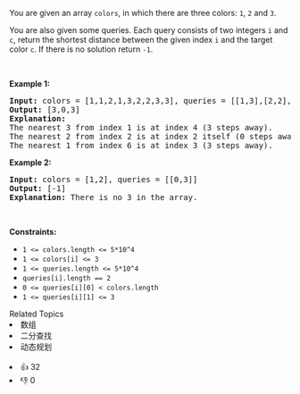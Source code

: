 <p>You are given an array <code>colors</code>, in which there are three colors: <code>1</code>, <code>2</code> and&nbsp;<code>3</code>.</p>

<p>You are also given some queries. Each query consists of two integers <code>i</code>&nbsp;and <code>c</code>, return&nbsp;the shortest distance between the given index&nbsp;<code>i</code> and the target color <code>c</code>. If there is no solution return <code>-1</code>.</p>

<p>&nbsp;</p>
<p><strong>Example 1:</strong></p>

<pre>
<strong>Input:</strong> colors = [1,1,2,1,3,2,2,3,3], queries = [[1,3],[2,2],[6,1]]
<strong>Output:</strong> [3,0,3]
<strong>Explanation: </strong>
The nearest 3 from index 1 is at index 4 (3 steps away).
The nearest 2 from index 2 is at index 2 itself (0 steps away).
The nearest 1 from index 6 is at index 3 (3 steps away).
</pre>

<p><strong>Example 2:</strong></p>

<pre>
<strong>Input:</strong> colors = [1,2], queries = [[0,3]]
<strong>Output:</strong> [-1]
<strong>Explanation: </strong>There is no 3 in the array.
</pre>

<p>&nbsp;</p>
<p><strong>Constraints:</strong></p>

<ul>
	<li><code>1 &lt;= colors.length &lt;= 5*10^4</code></li>
	<li><code>1 &lt;= colors[i] &lt;= 3</code></li>
	<li><code>1&nbsp;&lt;= queries.length &lt;= 5*10^4</code></li>
	<li><code>queries[i].length == 2</code></li>
	<li><code>0 &lt;= queries[i][0] &lt;&nbsp;colors.length</code></li>
	<li><code>1 &lt;= queries[i][1] &lt;= 3</code></li>
</ul>
<div><div>Related Topics</div><div><li>数组</li><li>二分查找</li><li>动态规划</li></div></div><br><div><li>👍 32</li><li>👎 0</li></div>